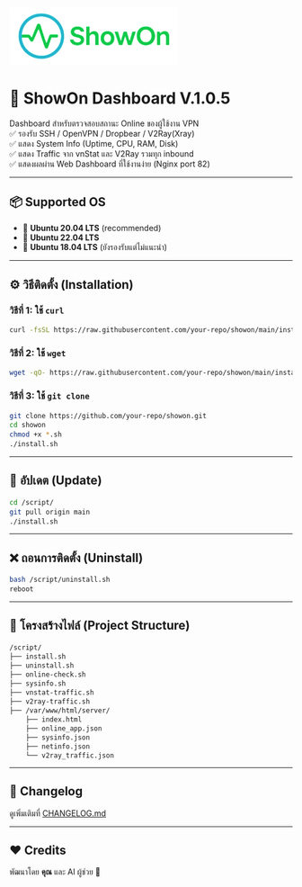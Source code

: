 # <p align="center">
  <img src="ShowOn.png" alt="ShowOn Logo" width="300"/>
</p>

# 🚀 ShowOn Dashboard V.1.0.5

Dashboard สำหรับตรวจสอบสถานะ Online ของผู้ใช้งาน VPN  
✅ รองรับ SSH / OpenVPN / Dropbear / V2Ray(Xray)  
✅ แสดง System Info (Uptime, CPU, RAM, Disk)  
✅ แสดง Traffic จาก vnStat และ V2Ray รวมทุก inbound  
✅ แสดงผลผ่าน Web Dashboard ที่ใช้งานง่าย (Nginx port 82)

---

## 📦 Supported OS
- 🐧 **Ubuntu 20.04 LTS** (recommended)
- 🐧 **Ubuntu 22.04 LTS**
- 🐧 **Ubuntu 18.04 LTS** (ยังรองรับแต่ไม่แนะนำ)

---

## ⚙️ วิธีติดตั้ง (Installation)

### วิธีที่ 1: ใช้ `curl`
```bash
curl -fsSL https://raw.githubusercontent.com/your-repo/showon/main/install.sh | bash
```

### วิธีที่ 2: ใช้ `wget`
```bash
wget -qO- https://raw.githubusercontent.com/your-repo/showon/main/install.sh | bash
```

### วิธีที่ 3: ใช้ `git clone`
```bash
git clone https://github.com/your-repo/showon.git
cd showon
chmod +x *.sh
./install.sh
```

---

## 🔄 อัปเดต (Update)
```bash
cd /script/
git pull origin main
./install.sh
```

---

## ❌ ถอนการติดตั้ง (Uninstall)
```bash
bash /script/uninstall.sh
reboot
```

---

## 📂 โครงสร้างไฟล์ (Project Structure)
```
/script/
├── install.sh
├── uninstall.sh
├── online-check.sh
├── sysinfo.sh
├── vnstat-traffic.sh
├── v2ray-traffic.sh
├── /var/www/html/server/
    ├── index.html
    ├── online_app.json
    ├── sysinfo.json
    ├── netinfo.json
    └── v2ray_traffic.json
```

---

## 📝 Changelog
ดูเพิ่มเติมที่ [CHANGELOG.md](CHANGELOG.md)

---

## ❤️ Credits
พัฒนาโดย **คุณ** และ AI ผู้ช่วย 🤖
